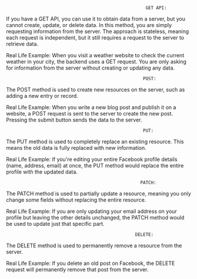                                                          GET API:

If you have a GET API, you can use it to obtain data from a server, but you cannot create, update,
 or delete data. In this method, you are simply requesting information from the server.
  The approach is stateless, meaning each request is independent, but it still requires 
  a request to the server to retrieve data.

Real Life Example:
When you visit a weather website to check the current weather in your city, the backend uses 
a GET request. You are only asking for information from the server without creating or updating any data.

                                                        POST:

 The POST method is used to create new resources on the server, such as adding a new entry or record.

Real Life Example:
When you write a new blog post and publish it on a website, a POST request is sent to the server to create the new post.
 Pressing the submit button sends the data to the server.

                                                        PUT:

The PUT method is used to completely replace an existing resource. This means the old data is fully replaced
 with new information.

Real Life Example:
If you're editing your entire Facebook profile details (name, address, email) at once, the PUT method would
 replace the entire profile with the updated data.

                                                       PATCH:

The PATCH method is used to partially update a resource, meaning you only change some fields 
without replacing the entire resource.

Real Life Example:
If you are only updating your email address on your profile but leaving the other details unchanged, 
the PATCH method would be used to update just that specific part.

                                                     DELETE:

 The DELETE method is used to permanently remove a resource from the server.

Real Life Example:
If you delete an old post on Facebook, the DELETE request will permanently remove that post from the server.

